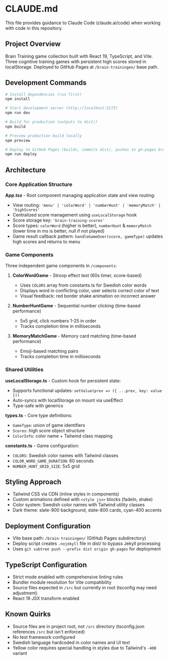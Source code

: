 # CLAUDE.md

This file provides guidance to Claude Code (claude.ai/code) when working with code in this repository.

## Project Overview

Brain Training game collection built with React 19, TypeScript, and Vite. Three cognitive training games with persistent high scores stored in localStorage. Deployed to GitHub Pages at `/brain-trainingen/` base path.

## Development Commands

```bash
# Install dependencies (run first)
npm install

# Start development server (http://localhost:5173)
npm run dev

# Build for production (outputs to dist/)
npm build

# Preview production build locally
npm preview

# Deploy to GitHub Pages (builds, commits dist/, pushes to gh-pages branch)
npm run deploy
```

## Architecture

### Core Application Structure

**App.tsx** - Root component managing application state and view routing:
- View routing: `'menu' | 'colorWord' | 'numberHunt' | 'memoryMatch' | 'highScores'`
- Centralized score management using `useLocalStorage` hook
- Score storage key: `'brain-training-scores'`
- Score types: `colorWord` (higher is better), `numberHunt` & `memoryMatch` (lower time in ms is better, null if not played)
- Game result callback pattern: `handleGameOver(score, gameType)` updates high scores and returns to menu

### Game Components

Three independent game components in `/components`:

1. **ColorWordGame** - Stroop effect test (60s timer, score-based)
   - Uses `COLORS` array from constants.ts for Swedish color words
   - Displays word in conflicting color, user selects correct color of text
   - Visual feedback: red border shake animation on incorrect answer

2. **NumberHuntGame** - Sequential number clicking (time-based performance)
   - 5x5 grid, click numbers 1-25 in order
   - Tracks completion time in milliseconds

3. **MemoryMatchGame** - Memory card matching (time-based performance)
   - Emoji-based matching pairs
   - Tracks completion time in milliseconds

### Shared Utilities

**useLocalStorage.ts** - Custom hook for persistent state:
- Supports functional updates: `setValue(prev => ({ ...prev, key: value }))`
- Auto-syncs with localStorage on mount via useEffect
- Type-safe with generics

**types.ts** - Core type definitions:
- `GameType`: union of game identifiers
- `Scores`: high score object structure
- `ColorInfo`: color name + Tailwind class mapping

**constants.ts** - Game configuration:
- `COLORS`: Swedish color names with Tailwind classes
- `COLOR_WORD_GAME_DURATION`: 60 seconds
- `NUMBER_HUNT_GRID_SIZE`: 5x5 grid

## Styling Approach

- Tailwind CSS via CDN (inline styles in components)
- Custom animations defined with `<style jsx>` blocks (fadeIn, shake)
- Color system: Swedish color names with Tailwind utility classes
- Dark theme: slate-900 background, slate-800 cards, cyan-400 accents

## Deployment Configuration

- Vite base path: `/brain-trainingen/` (GitHub Pages subdirectory)
- Deploy script creates `.nojekyll` file in dist/ to bypass Jekyll processing
- Uses `git subtree push --prefix dist origin gh-pages` for deployment

## TypeScript Configuration

- Strict mode enabled with comprehensive linting rules
- Bundler module resolution for Vite compatibility
- Source files expected in `/src` but currently in root (tsconfig may need adjustment)
- React 19 JSX transform enabled

## Known Quirks

- Source files are in project root, not `/src` directory (tsconfig.json references `/src` but isn't enforced)
- No test framework configured
- Swedish language hardcoded in color names and UI text
- Yellow color requires special handling in styles due to Tailwind's `-400` variant
